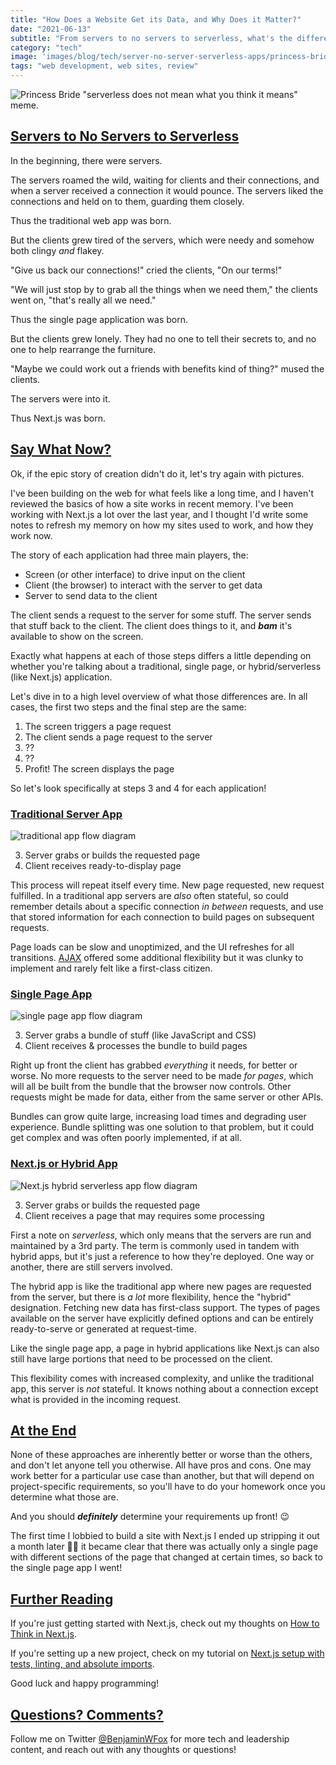 ```yaml
---
title: "How Does a Website Get its Data, and Why Does it Matter?"
date: "2021-06-13"
subtitle: "From servers to no servers to serverless, what's the difference and how does it impact how the client gets data?"
category: "tech"
image: 'images/blog/tech/server-no-server-serverless-apps/princess-bride-serverless-meme.jpg'
tags: "web development, web sites, review"
---
```


![Princess Bride "serverless does not mean what you think it means" meme.](/public/images/blog/tech/server-no-server-serverless-apps/princess-bride-serverless-meme.jpg)

## [Servers to No Servers to Serverless](#servers-to-no-servers-to-serverless)

In the beginning, there were servers.

The servers roamed the wild, waiting for clients and their connections, and when a server received a connection it would pounce. The servers liked the connections and held on to them, guarding them closely.

Thus the traditional web app was born.

But the clients grew tired of the servers, which were needy and somehow both clingy *and* flakey.

"Give us back our connections!" cried the clients, "On our terms!"

"We will just stop by to grab all the things when we need them," the clients went on, "that's really all we need."

Thus the single page application was born.

But the clients grew lonely. They had no one to tell their secrets to, and no one to help rearrange the furniture.

"Maybe we could work out a friends with benefits kind of thing?" mused the clients.

The servers were into it.

Thus Next.js was born.

## [Say What Now?](#say-what-now)

Ok, if the epic story of creation didn't do it, let's try again with pictures.

I've been building on the web for what feels like a long time, and I haven't reviewed the basics of how a site works in recent memory. I've been working with Next.js a lot over the last year, and I thought I'd write some notes to refresh my memory on how my sites used to work, and how they work now.

The story of each application had three main players, the:
- Screen (or other interface) to drive input on the client
- Client (the browser) to interact with the server to get data
- Server to send data to the client

The client sends a request to the server for some stuff. The server sends that stuff back to the client. The client does things to it, and ***bam*** it's available to show on the screen.

Exactly what happens at each of those steps differs a little depending on whether you're talking about a traditional, single page, or hybrid/serverless (like Next.js) application.

Let's dive in to a high level overview of what those differences are. In all cases, the first two steps and the final step are the same:

1. The screen triggers a page request
2. The client sends a page request to the server
3. ??
4. ??
5. Profit! The screen displays the page

So let's look specifically at steps 3 and 4 for each application!

### [Traditional Server App](#traditional-server-app)

![traditional app flow diagram](/public/images/blog/tech/server-no-server-serverless-apps/traditional-app.jpg)

3. Server grabs or builds the requested page
4. Client receives ready-to-display page

This process will repeat itself every time. New page requested, new request fulfilled. In a traditional app servers are *also* often stateful, so could remember details about a specific connection *in between* requests, and use that stored information for each connection to build pages on subsequent requests.

Page loads can be slow and unoptimized, and the UI refreshes for all transitions. [AJAX](https://en.wikipedia.org/wiki/Ajax_(programming)) offered some additional flexibility but it was clunky to implement and rarely felt like a first-class citizen.

### [Single Page App](#single-page-app)

![single page app flow diagram](/public/images/blog/tech/server-no-server-serverless-apps/single-page-app.jpg)

3. Server grabs a bundle of stuff (like JavaScript and CSS)
4. Client receives & processes the bundle to build pages

Right up front the client has grabbed *everything* it needs, for better or worse. No more requests to the server need to be made *for pages*, which will all be built from the bundle that the browser now controls. Other requests might be made for data, either from the same server or other APIs.

Bundles can grow quite large, increasing load times and degrading user experience. Bundle splitting was one solution to that problem, but it could get complex and was often poorly implemented, if at all.

### [Next.js or Hybrid App](#nextjs-or-hybrid-app)

![Next.js hybrid serverless app flow diagram](/public/images/blog/tech/server-no-server-serverless-apps/hybrid-serverless-app.jpg)

3. Server grabs or builds the requested page
4. Client receives a page that may requires some processing

First a note on *serverless*, which only means that the servers are run and maintained by a 3rd party. The term is commonly used in tandem with hybrid apps, but it's just a reference to how they're deployed. One way or another, there are still servers involved.

The hybrid app is like the traditional app where new pages are requested from the server, but there is *a lot* more flexibility, hence the "hybrid" designation. Fetching new data has first-class support. The types of pages available on the server have explicitly defined options and can be entirely ready-to-serve or generated at request-time. 

Like the single page app, a page in hybrid applications like Next.js can also still have large portions that need to be processed on the client.

This flexibility comes with increased complexity, and unlike the traditional app, this server is *not* stateful. It knows nothing about a connection except what is provided in the incoming request.

## [At the End](#at-the-end)

None of these approaches are inherently better or worse than the others, and don't let anyone tell you otherwise. All have pros and cons. One may work better for a particular use case than another, but that will depend on project-specific requirements, so you'll have to do your homework once you determine what those are.

And you should ***definitely*** determine your requirements up front! 😉

The first time I lobbied to build a site with Next.js I ended up stripping it out a month later 🤦‍♂️ it became clear that there was actually only a single page with different sections of the page that changed at certain times, so back to the single page app I went!

## [Further Reading](#further-reading)

If you're just getting started with Next.js, check out my thoughts on [How to Think in Next.js](/blog/tech/how-to-think-in-nextjs).

If you're setting up a new project, check on my tutorial on [Next.js setup with tests, linting, and absolute imports](/blog/tech/nextjs-setup-config-testing-linting-absolute-imports).

Good luck and happy programming!

## [Questions? Comments?](#questions-comments)

Follow me on Twitter [@BenjaminWFox](https://twitter.com/BenjaminWFox) for more tech and leadership content, and reach out with any thoughts or questions!
